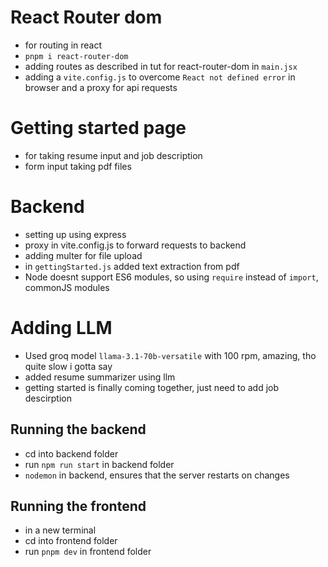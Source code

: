 # React Router dom
- for routing in react
- `pnpm i react-router-dom`
- adding routes as described in tut for react-router-dom in `main.jsx`
- adding a `vite.config.js` to overcome `React not defined error` in browser and a proxy for api requests

# Getting started page
- for taking resume input and job description
- form input taking pdf files

# Backend
- setting up using express
- proxy in vite.config.js to forward requests to backend
- adding multer for file upload
- in `gettingStarted.js` added text extraction from pdf
- Node doesnt support ES6 modules, so using `require` instead of `import`, commonJS modules

# Adding LLM
- Used groq model `llama-3.1-70b-versatile` with 100 rpm, amazing, tho quite slow i gotta say
- added resume summarizer using llm
- getting started is finally coming together, just need to add job descirption 

## Running the backend
- cd into backend folder
- run `npm run start` in backend folder
- `nodemon` in backend, ensures that the server restarts on changes

## Running the frontend
- in a new terminal
- cd into frontend folder
- run `pnpm dev` in frontend folder

